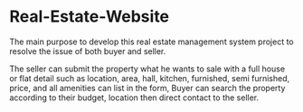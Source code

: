 # Real-Estate-Website
The main purpose to develop this real estate management system project to resolve the issue of both buyer and seller.

The seller can submit the property what he wants to sale with a full house or flat detail such as location, area, hall,
kitchen, furnished, semi furnished, price, and all amenities can list in the form, Buyer can search the property according 
to their budget, location then direct contact to the seller.
